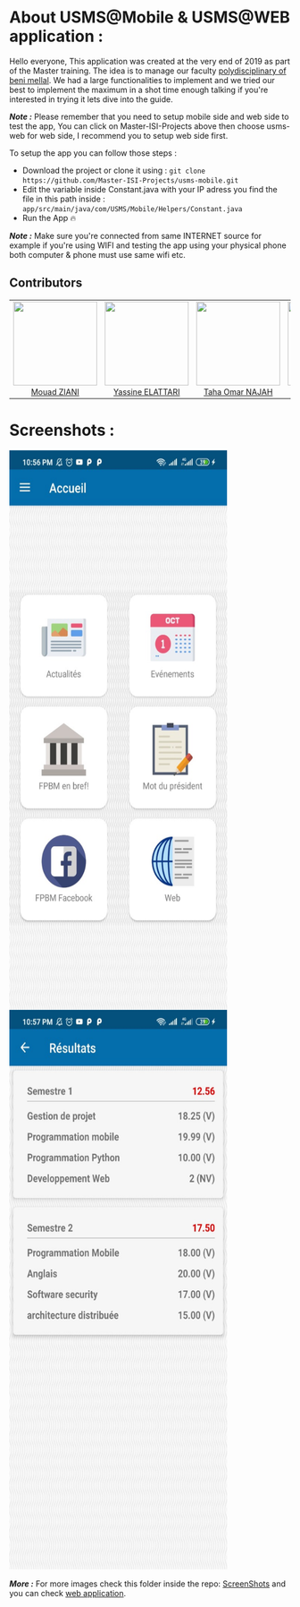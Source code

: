 # About USMS@Mobile & USMS@WEB application :
Hello everyone, This application was created at the very end of 2019 as part of the Master training. The idea is to manage our faculty 
[polydisciplinary of beni mellal](http://www.fpbm.ma/new/). We had a large functionalities to implement and we tried our best 
to implement the maximum in a shot time enough talking if you're interested in trying it lets dive into the guide.

***Note :***	Please remember that you need to setup mobile side and web side to test the app, You can click on Master-ISI-Projects above then
choose usms-web for web side, I recommend you to setup web side first.

To setup the app you can follow those steps :

 - Download the project or clone it using : `git clone https://github.com/Master-ISI-Projects/usms-mobile.git`
 - Edit the variable inside Constant.java with your IP adress you find the file in this path inside : `app/src/main/java/com/USMS/Mobile/Helpers/Constant.java`
 - Run the App :fire:

***Note :***	Make sure you're connected from same INTERNET source for example if you're using WIFI and testing the app
using your physical phone both computer & phone must use same wifi etc.

## Contributors


<table>
  <tbody>
    <tr>
      <td align="center">
        <a href="https://github.com/mouadziani">
          <img width="150" height="150" src="https://github.com/mouadziani.png?v=3&s=150">
          </br>
          Mouad ZIANI
        </a>
      </td>
      <td align="center">
        <a href="https://github.com/ELATTARIYassine">
          <img width="150" height="150" src="https://github.com/ELATTARIYassine.png?v=3&s=150">
          </br>
          Yassine ELATTARI
        </a>
      </td>
      <td align="center">
        <a href="https://github.com/TahaOmarNAJAH">
          <img width="150" height="150" src="https://github.com/TahaOmarNAJAH.png?v=3&s=150">
          </br>
          Taha Omar NAJAH
        </a>
      </td>
      <td align="center">
        <a href="https://github.com/kadd0ury">
          <img width="150" height="150" src="https://github.com/kadd0ury.png?v=3&s=150">
          </br>
          Kamal KADDOURY
        </a>
      </td>
    </tr>
  <tbody>
</table>


# Screenshots :

<img height="1000" style="float: left;
    margin-right: 10px;" width="390" 
    src="https://github.com/Master-ISI-Projects/usms-mobile/blob/master/screenshots/Normal_visitor_%20home.jpg" />
<img height="1000" width="390" 
src="https://github.com/Master-ISI-Projects/usms-mobile/blob/master/screenshots/Student_marks.jpg" />

***More :*** For more images check this folder inside the repo: [ScreenShots](https://github.com/Master-ISI-Projects/usms-mobile/tree/master/screenshots) and you can check [web application](https://github.com/Master-ISI-Projects/usms-web).
